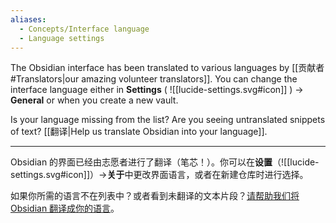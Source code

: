 ```yaml
---
aliases:
  - Concepts/Interface language
  - Language settings
---
```

The Obsidian interface has been translated to various languages by [[贡献者#Translators|our amazing volunteer translators]]. You can change the interface language either in **Settings** ( ![[lucide-settings.svg#icon]] ) → **General** or when you create a new vault.

Is your language missing from the list? Are you seeing untranslated snippets of text? [[翻译|Help us translate Obsidian into your language]].

---


Obsidian 的界面已经由志愿者进行了翻译（笔芯！）。你可以在**设置**（![[lucide-settings.svg#icon]]）→**关于**中更改界面语言，或者在新建仓库时进行选择。

如果你所需的语言不在列表中？或者看到未翻译的文本片段？[请帮助我们将 Obsidian 翻译成你的语言](翻译.md)。